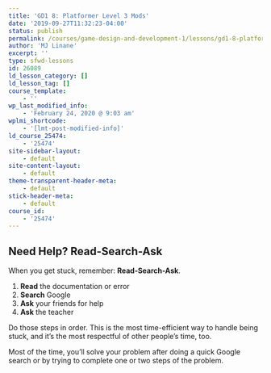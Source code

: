 ```yaml
---
title: 'GD1 8: Platformer Level 3 Mods'
date: '2019-09-27T11:32:23-04:00'
status: publish
permalink: /courses/game-design-and-development-1/lessons/gd1-8-platformer-level-3-mods
author: 'MJ Linane'
excerpt: ''
type: sfwd-lessons
id: 26089
ld_lesson_category: []
ld_lesson_tag: []
course_template:
    - ''
wp_last_modified_info:
    - 'February 24, 2020 @ 9:03 am'
wplmi_shortcode:
    - '[lmt-post-modified-info]'
ld_course_25474:
    - '25474'
site-sidebar-layout:
    - default
site-content-layout:
    - default
theme-transparent-header-meta:
    - default
stick-header-meta:
    - default
course_id:
    - '25474'
---
```

Need Help? Read-Search-Ask
--------------------------

When you get stuck, remember: **Read-Search-Ask**.

1. **Read** the documentation or error
2. **Search** Google
3. **Ask** your friends for help
4. **Ask** the teacher

Do those steps in order. This is the most time-efficient way to handle being stuck, and it’s the most respectful of other people’s time, too.

Most of the time, you’ll solve your problem after doing a quick Google search or by trying to complete one or two steps of the problem.